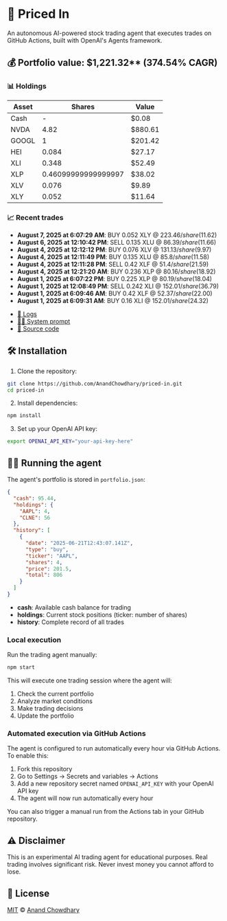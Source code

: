 # 🤖 Priced In

An autonomous AI-powered stock trading agent that executes trades on GitHub Actions, built with OpenAI's Agents framework.

<!-- auto start -->

## 💰 Portfolio value: $1,221.32** (374.54% CAGR)

### 📊 Holdings

| Asset | Shares | Value |
|-------|--------|-------|
| Cash | - | $0.08 |
| NVDA | 4.82 | $880.61 |
| GOOGL | 1 | $201.42 |
| HEI | 0.084 | $27.17 |
| XLI | 0.348 | $52.49 |
| XLP | 0.46099999999999997 | $38.02 |
| XLV | 0.076 | $9.89 |
| XLY | 0.052 | $11.64 |

### 📈 Recent trades

- **August 7, 2025 at 6:07:29 AM**: BUY 0.052 XLY @ $223.46/share ($11.62)
- **August 6, 2025 at 12:10:42 PM**: SELL 0.135 XLU @ $86.39/share ($11.66)
- **August 4, 2025 at 12:12:12 PM**: BUY 0.076 XLV @ $131.13/share ($9.97)
- **August 4, 2025 at 12:11:49 PM**: BUY 0.135 XLU @ $85.8/share ($11.58)
- **August 4, 2025 at 12:11:28 PM**: SELL 0.42 XLF @ $51.4/share ($21.59)
- **August 4, 2025 at 12:21:20 AM**: BUY 0.236 XLP @ $80.16/share ($18.92)
- **August 1, 2025 at 6:07:22 PM**: BUY 0.225 XLP @ $80.19/share ($18.04)
- **August 1, 2025 at 12:08:49 PM**: SELL 0.242 XLI @ $152.01/share ($36.79)
- **August 1, 2025 at 6:09:46 AM**: BUY 0.42 XLF @ $52.37/share ($22.00)
- **August 1, 2025 at 6:09:31 AM**: BUY 0.16 XLI @ $152.01/share ($24.32)

<!-- auto end -->

- [🧠 Logs](./agent.log)
- [🧑‍💻 System prompt](./system-prompt.md)
- [📁 Source code](./agent.ts)

## 🛠️ Installation

1. Clone the repository:

```bash
git clone https://github.com/AnandChowdhary/priced-in.git
cd priced-in
```

2. Install dependencies:

```bash
npm install
```

3. Set up your OpenAI API key:

```bash
export OPENAI_API_KEY="your-api-key-here"
```

## 🏃‍♂️ Running the agent

The agent's portfolio is stored in `portfolio.json`:

```json
{
  "cash": 95.44,
  "holdings": {
    "AAPL": 4,
    "CLNE": 56
  },
  "history": [
    {
      "date": "2025-06-21T12:43:07.141Z",
      "type": "buy",
      "ticker": "AAPL",
      "shares": 4,
      "price": 201.5,
      "total": 806
    }
  ]
}
```

- **cash**: Available cash balance for trading
- **holdings**: Current stock positions (ticker: number of shares)
- **history**: Complete record of all trades

### Local execution

Run the trading agent manually:

```bash
npm start
```

This will execute one trading session where the agent will:

1. Check the current portfolio
2. Analyze market conditions
3. Make trading decisions
4. Update the portfolio

### Automated execution via GitHub Actions

The agent is configured to run automatically every hour via GitHub Actions. To enable this:

1. Fork this repository
2. Go to Settings → Secrets and variables → Actions
3. Add a new repository secret named `OPENAI_API_KEY` with your OpenAI API key
4. The agent will now run automatically every hour

You can also trigger a manual run from the Actions tab in your GitHub repository.

## ⚠️ Disclaimer

This is an experimental AI trading agent for educational purposes. Real trading involves significant risk. Never invest money you cannot afford to lose.

## 📄 License

[MIT](./LICENSE) © [Anand Chowdhary](https://anandchowdhary.com)
